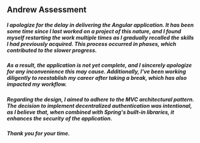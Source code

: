 ## Andrew Assessment 
##### I apologize for the delay in delivering the Angular application. It has been some time since I last worked on a project of this nature, and I found myself restarting the work multiple times as I gradually recalled the skills I had previously acquired. This process occurred in phases, which contributed to the slower progress.

##### As a result, the application is not yet complete, and I sincerely apologize for any inconvenience this may cause. Additionally, I've been working diligently to reestablish my career after taking a break, which has also impacted my workflow.

##### Regarding the design, I aimed to adhere to the MVC architectural pattern. The decision to implement decentralized authentication was intentional, as I believe that, when combined with Spring's built-in libraries, it enhances the security of the application.

#####  Thank you for your time.
